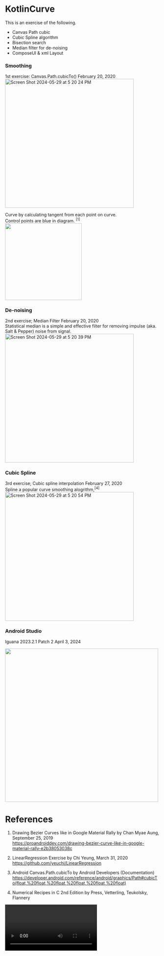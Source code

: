 # KotlinCurve
This is an exercise of the following.
- Canvas Path cubic
- Cubic Spline algorithm
- Bisection search
- Median filter for de-noising
- ComposeUI & xml Layout

### Smoothing
1st exercise: Canvas.Path.cubicTo() February 20, 2020 \
<img width="420" alt="Screen Shot 2024-05-29 at 5 20 24 PM" src="https://github.com/yeuchi/KotlinCurve/assets/1282659/31c94b3d-7ef7-49f6-8d73-34efd3d78767">

Curve by calculating tangent from each point on curve. \
Control points are blue in diagram. <sup>[1]</sup> \
<img width="250" src="https://user-images.githubusercontent.com/1282659/154866555-d2af3d03-322e-4343-89ea-3a693e4ff14e.png"> 

### De-noising
2nd exercise; Median Filter February 20, 2020 \
Statistical median is a simple and effective filter for removing impulse (aka. Salt & Pepper) noise from signal.
<img width="420" alt="Screen Shot 2024-05-29 at 5 20 39 PM" src="https://github.com/yeuchi/KotlinCurve/assets/1282659/0d9a8a51-9c60-4dc5-a896-4da28d9f7b17">

### Cubic Spline
3rd exercise; Cubic spline interpolation February 27, 2020 \
Spline a popular curve smoothing alogrithm,<sup>[4]</sup> \
<img width="420" alt="Screen Shot 2024-05-29 at 5 20 54 PM" src="https://github.com/yeuchi/KotlinCurve/assets/1282659/210c4db7-1b9b-4313-9fa2-07d8481ee9bc">

### Android Studio
Iguana 2023.2.1 Patch 2 April 3, 2024

<img width="500" src="https://github.com/yeuchi/LinearRegression/assets/1282659/4faf30c4-4425-4201-846b-b5bd32c9fc42"/>

# References

1. Drawing Bezier Curves like in Google Material Rally by Chan Myae Aung, September 25, 2019 \
   https://proandroiddev.com/drawing-bezier-curve-like-in-google-material-rally-e2b38053038c

2. LinearRegression Exercise by Chi Yeung, March 31, 2020 \
   https://github.com/yeuchi/LinearRegression
   
3. Android Canvas.Path.cubicTo by Android Developers (Documentation) \
   https://developer.android.com/reference/android/graphics/Path#cubicTo(float,%20float,%20float,%20float,%20float,%20float)

4. Numerical Recipes in C 2nd Edition by Press, Vetterling, Teukolsky, Flannery

<video src="https://github.com/yeuchi/KotlinCurve/assets/1282659/c98bf488-661d-4768-9e73-0e0b1e422f47"/>
